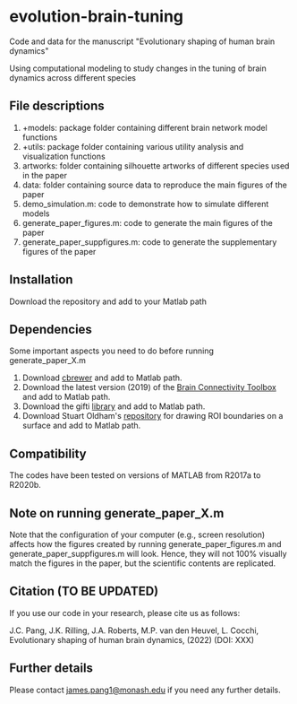 # evolution-brain-tuning
Code and data for the manuscript "Evolutionary shaping of human brain dynamics"

Using computational modeling to study changes in the tuning of brain dynamics across different species

## File descriptions

1. +models: package folder containing different brain network model functions
2. +utils: package folder containing various utility analysis and visualization functions
3. artworks: folder containing silhouette artworks of different species used in the paper
4. data: folder containing source data to reproduce the main figures of the paper
5. demo_simulation.m: code to demonstrate how to simulate different models
6. generate_paper_figures.m: code to generate the main figures of the paper
7. generate_paper_suppfigures.m: code to generate the supplementary figures of the paper

## Installation

Download the repository and add to your Matlab path

## Dependencies

Some important aspects you need to do before running generate_paper_X.m

1. Download [cbrewer](https://au.mathworks.com/matlabcentral/fileexchange/34087-cbrewer-colorbrewer-schemes-for-matlab) and add to Matlab path.
2. Download the latest version (2019) of the [Brain Connectivity Toolbox](https://sites.google.com/site/bctnet/) and add to Matlab path.
3. Download the gifti [library](https://github.com/gllmflndn/gifti) and add to Matlab path.
4. Download Stuart Oldham's [repository](https://github.com/StuartJO/plotSurfaceROIBoundary) for drawing ROI boundaries on a surface and add to Matlab path. 

## Compatibility

The codes have been tested on versions of MATLAB from R2017a to R2020b.

## Note on running generate_paper_X.m

Note that the configuration of your computer (e.g., screen resolution) affects how the figures created by running generate_paper_figures.m and generate_paper_suppfigures.m will look. Hence, they will not 100% visually match the figures in the paper, but the scientific contents are replicated.

## Citation (TO BE UPDATED)

If you use our code in your research, please cite us as follows:

J.C. Pang, J.K. Rilling, J.A. Roberts, M.P. van den Heuvel, L. Cocchi, Evolutionary shaping of human brain dynamics, (2022) (DOI: XXX)

## Further details

Please contact james.pang1@monash.edu if you need any further details.
